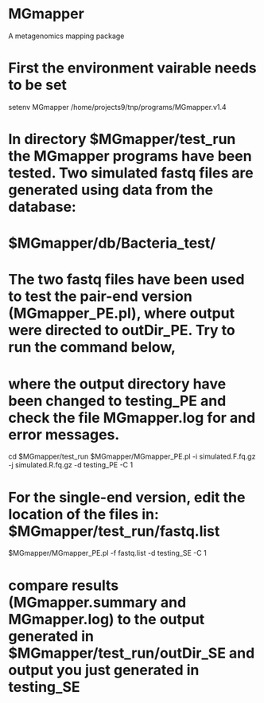 # MGmapper
A metagenomics mapping package
# First the environment vairable needs to be set
setenv MGmapper /home/projects9/tnp/programs/MGmapper.v1.4

# In directory $MGmapper/test_run the MGmapper programs have been tested. Two simulated fastq files are generated using data from the database:
# $MGmapper/db/Bacteria_test/
# The two fastq files have been used to test the pair-end version (MGmapper_PE.pl), where output were directed to outDir_PE. Try to run the command below,
# where the output directory have been changed to testing_PE and check the file MGmapper.log for and error messages.

cd $MGmapper/test_run
$MGmapper/MGmapper_PE.pl -i simulated.F.fq.gz -j simulated.R.fq.gz -d testing_PE -C 1

# For the single-end version, edit the location of the files in: $MGmapper/test_run/fastq.list
$MGmapper/MGmapper_PE.pl -f fastq.list -d testing_SE -C 1

# compare results (MGmapper.summary and MGmapper.log) to the output generated in $MGmapper/test_run/outDir_SE and output you just generated in testing_SE
